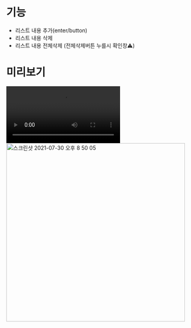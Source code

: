 <h1>기능</h1>
  <ul>
    <li>리스트 내용 추가(enter/button)</li>
    <li>리스트 내용 삭제</li>
    <li>리스트 내용 전체삭제 (전체삭제버튼 누를시 확인창⚠️)</li>
  </ul>
<h1>미리보기</h1>
<video src="https://user-images.githubusercontent.com/87287296/127648525-3732133c-0df3-4d5e-b3e2-92c3f1665a19.mov" autoplay></video>
<img width="471" alt="스크린샷 2021-07-30 오후 8 50 05" src="https://user-images.githubusercontent.com/87287296/127648910-9fdca5ea-aaf6-4652-bcec-a1c1bcf19458.png">
